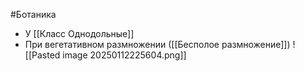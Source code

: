 #Ботаника 
- У [[Класс Однодольные]]
- При вегетативном размножении ([[Бесполое размножение]])
![[Pasted image 20250112225604.png]]

